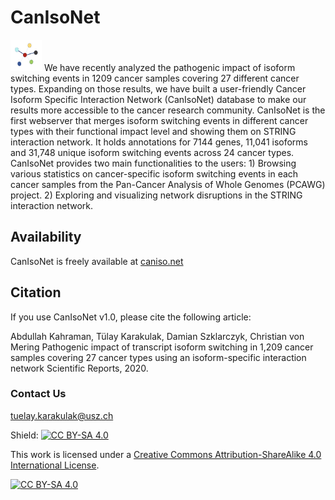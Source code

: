 # CanIsoNet
<img src="https://github.com/KarakulakTulay/CanIsoNet_Web/blob/master/static/images/github-logo.png" width="50" height="50">
We have recently analyzed the pathogenic impact of isoform switching events in 1209 cancer samples covering 27 different cancer types. Expanding on those results, we have built a user-friendly Cancer Isoform Specific Interaction Network (CanIsoNet) database to make our results more accessible to the cancer research community.
CanIsoNet is the first webserver that merges isoform switching events in different cancer types with their functional impact level and showing them on STRING interaction network.
It holds annotations for 7144 genes, 11,041 isoforms and 31,748 unique isoform switching events across 24 cancer types.
CanIsoNet provides two main functionalities to the users:
1) Browsing various statistics on cancer-specific isoform switching events in each cancer samples from the Pan-Cancer Analysis of Whole Genomes (PCAWG) project.
2) Exploring and visualizing network disruptions in the STRING interaction network.

## Availability

CanIsoNet is freely available at [caniso.net](https://www.caniso.net/)

## Citation
If you use CanIsoNet v1.0, please cite the following article:

Abdullah Kahraman, Tülay Karakulak, Damian Szklarczyk, Christian von Mering Pathogenic impact of transcript isoform switching in 1,209 cancer samples covering 27 cancer types using an isoform-specific interaction network Scientific Reports, 2020.

### Contact Us
tuelay.karakulak@usz.ch

Shield: [![CC BY-SA 4.0][cc-by-sa-shield]][cc-by-sa]

This work is licensed under a
[Creative Commons Attribution-ShareAlike 4.0 International License][cc-by-sa].

[![CC BY-SA 4.0][cc-by-sa-image]][cc-by-sa]

[cc-by-sa]: http://creativecommons.org/licenses/by-sa/4.0/
[cc-by-sa-image]: https://licensebuttons.net/l/by-sa/4.0/88x31.png
[cc-by-sa-shield]: https://img.shields.io/badge/License-CC%20BY--SA%204.0-lightgrey.svg

